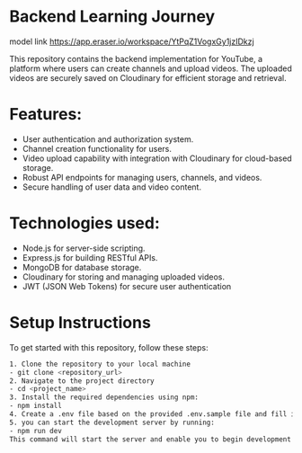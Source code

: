 # Backend Learning Journey

model link
https://app.eraser.io/workspace/YtPqZ1VogxGy1jzIDkzj


This repository contains the backend implementation for YouTube, a platform where users can create channels and upload videos. The uploaded videos are securely saved on Cloudinary for efficient storage and retrieval.

# Features:
- User authentication and authorization system.
- Channel creation functionality for users.
- Video upload capability with integration with Cloudinary for cloud-based storage.
- Robust API endpoints for managing users, channels, and videos.
- Secure handling of user data and video content.

# Technologies used:

- Node.js for server-side scripting.
- Express.js for building RESTful APIs.
- MongoDB for database storage.
- Cloudinary for storing and managing uploaded videos.
- JWT (JSON Web Tokens) for secure user authentication

# Setup Instructions
To get started with this repository, follow these steps:
 ```bash
1. Clone the repository to your local machine
- git clone <repository_url>
2. Navigate to the project directory
- cd <project_name>
3. Install the required dependencies using npm:
- npm install
4. Create a .env file based on the provided .env.sample file and fill in the necessary environment variables as required by the project.
5. you can start the development server by running:
- npm run dev
This command will start the server and enable you to begin development or testing tasks.
